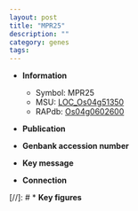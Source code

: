 ```yaml
---
layout: post
title: "MPR25"
description: ""
category: genes
tags: 
---
```


* **Information**  
    + Symbol: MPR25  
    + MSU: [LOC_Os04g51350](http://rice.uga.edu/cgi-bin/ORF_infopage.cgi?orf=LOC_Os04g51350)  
    + RAPdb: [Os04g0602600](http://rapdb.dna.affrc.go.jp/viewer/gbrowse_details/irgsp1?name=Os04g0602600)  

* **Publication**  

* **Genbank accession number**  

* **Key message**  

* **Connection**  

[//]: # * **Key figures**  


